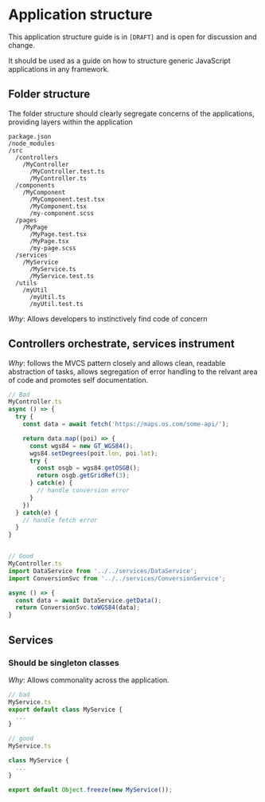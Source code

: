 # Application structure
This application structure guide is in `[DRAFT]` and is open for discussion and change.

It should be used as a guide on how to structure generic JavaScript applications in any framework.

## Folder structure
The folder structure should clearly segregate concerns of the applications, providing layers within the application

```
package.json
/node_modules
/src
  /controllers
    /MyController
      /MyController.test.ts
      /MyController.ts
  /components
    /MyComponent
      /MyComponent.test.tsx
      /MyComponent.tsx
      /my-component.scss
  /pages
    /MyPage
      /MyPage.test.tsx
      /MyPage.tsx
      /my-page.scss
  /services
    /MyService
      /MyService.ts
      /MyService.test.ts
  /utils
    /myUtil
      /myUtil.ts
      /myUtil.test.ts
```
_Why_: Allows developers to instinctively find code of concern

## Controllers orchestrate, services instrument
_Why_: follows the MVCS pattern closely and allows clean, readable abstraction of tasks, allows segregation of error handling to the relvant area of code and promotes self documentation.

```js
// Bad
MyController.ts
async () => {
  try {
    const data = await fetch('https://maps.os.com/some-api/');

    return data.map((poi) => {
      const wgs84 = new GT_WGS84();
      wgs84.setDegrees(poit.lon, poi.lat);
      try {
        const osgb = wgs84.getOSGB();
        return osgb.getGridRef(3);
      } catch(e) {
        // handle conversion error
      }
    })
  } catch(e) {
    // handle fetch error
  }
}


// Good
MyController.ts
import DataService from '../../services/DataService';
import ConversionSvc from '../../services/ConversionService';

async () => {
  const data = await DataService.getData();
  return ConversionSvc.toWGS84(data);
}
```

## Services
### Should be singleton classes

_Why_: Allows commonality across the application.

```js
// bad
MyService.ts
export default class MyService {
  ...
}

// good
MyService.ts

class MyService {
  ...
}

export default Object.freeze(new MyService());
```